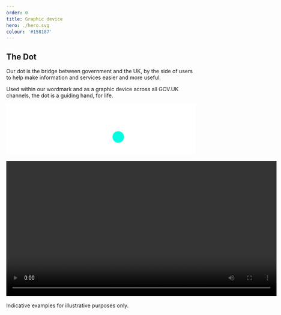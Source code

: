 ```yaml
---
order: 0
title: Graphic device
hero: ./hero.svg
colour: '#158187'
---
```


## The Dot

Our dot is the bridge between government and the UK, by the side of users to help make information and services easier and more useful.

Used within our wordmark and as a graphic device across all GOV.UK channels, the dot is a guiding hand, for life.

![TODO](./the-dot.svg)

<!-- TODO: this is not the final MP4 file
but it's good to have one file to see and play around with the video player -->

<video src="./dot-animations.mp4" controls width="720"></video>

Indicative examples for illustrative purposes only.
